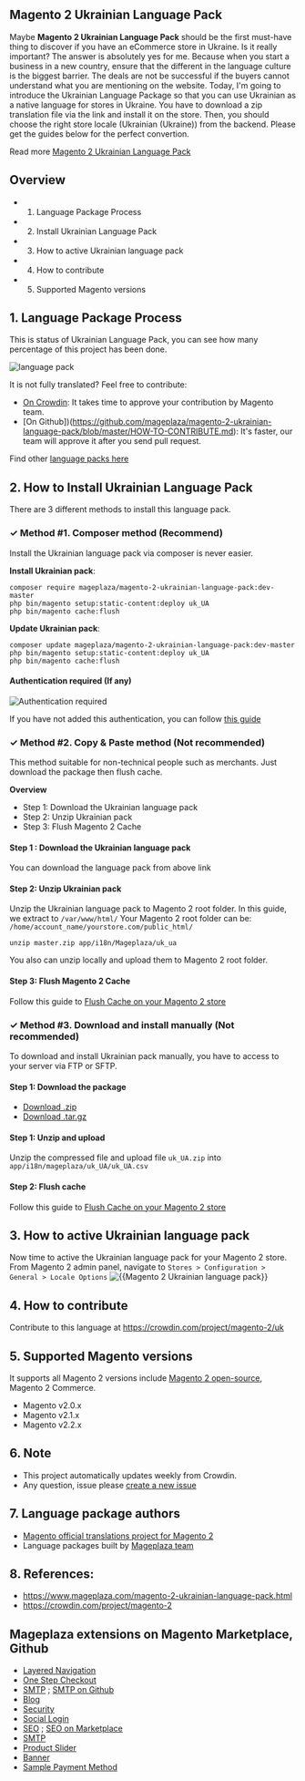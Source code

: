## Magento 2 Ukrainian Language Pack

Maybe **Magento 2 Ukrainian Language Pack** should be the first must-have thing to discover if you have an eCommerce store in Ukraine. Is it really important? The answer is absolutely yes for me. Because when you start a business in a new country, ensure that the different in the language culture is the biggest barrier. The deals are not be successful if the buyers cannot understand what you are mentioning on the website. Today, I'm going to introduce the Ukrainian Language Package so that you can use Ukrainian as a native language for stores in Ukraine. You have to download a zip translation file via the link and install it on the store. Then, you should choose the right store locale (Ukrainian (Ukraine)) from the backend. Please get the guides below for the perfect convertion.

Read more [Magento 2 Ukrainian Language Pack](https://www.mageplaza.com/magento-2-ukrainian-language-pack.html)


## Overview

- 1. Language Package Process
- 2. Install Ukrainian Language Pack
- 3. How to active Ukrainian language pack
- 4. How to contribute
- 5. Supported Magento versions

## 1. Language Package Process

This is status of Ukrainian Language Pack, you can see how many percentage of this project has been done.

![language pack](http://progressed.io/bar/31?title=translated)

It is not fully translated? Feel free to contribute:
- [On Crowdin](https://crowdin.com/project/magento-2): It takes time to approve your contribution by Magento team.
- [On Github])(https://github.com/mageplaza/magento-2-ukrainian-language-pack/blob/master/HOW-TO-CONTRIBUTE.md): It's faster, our team will approve it after you send pull request.


Find other [language packs here](https://www.mageplaza.com/kb/magento-2-language-pack/)

## 2. How to Install Ukrainian Language Pack

There are 3 different methods to install this language pack.

### ✓ Method #1. Composer method (Recommend)
Install the Ukrainian language pack via composer is never easier.

**Install Ukrainian pack**:

```
composer require mageplaza/magento-2-ukrainian-language-pack:dev-master
php bin/magento setup:static-content:deploy uk_UA
php bin/magento cache:flush

```


**Update  Ukrainian pack**:

```
composer update mageplaza/magento-2-ukrainian-language-pack:dev-master
php bin/magento setup:static-content:deploy uk_UA
php bin/magento cache:flush

```

#### Authentication required (If any)

![Authentication required](https://cdn.mageplaza.com/media/general/dmryiPk.png)

If you have not added this authentication, you can follow [this guide](http://devdocs.magento.com/guides/v2.0/install-gde/prereq/connect-auth.html)


### ✓ Method #2. Copy & Paste method (Not recommended)

This method suitable for non-technical people such as merchants. Just download the package then flush cache.

**Overview**

- Step 1: Download the Ukrainian language pack
- Step 2: Unzip Ukrainian pack
- Step 3: Flush Magento 2 Cache

#### Step 1 : Download the Ukrainian language pack

You can download the language pack from above link

#### Step 2: Unzip Ukrainian pack

Unzip the Ukrainian language pack to Magento 2 root folder. In this guide, we extract to `/var/www/html/`
Your Magento 2 root folder can be: `/home/account_name/yourstore.com/public_html/`

```
unzip master.zip app/i18n/Mageplaza/uk_ua
```

You also can unzip locally and upload them to Magento 2 root folder.

#### Step 3: Flush Magento 2 Cache

Follow this guide to [Flush Cache on your Magento 2 store](https://www.mageplaza.com/kb/how-flush-enable-disable-cache.html)


### ✓ Method #3. Download and install manually (Not recommended)

To download and install Ukrainian pack manually, you have to access to your server via FTP or SFTP.

#### Step 1: Download the package

- [Download .zip](https://github.com/mageplaza/magento-2-ukrainian-language-pack/archive/master.zip)
- [Download .tar.gz](https://github.com/mageplaza/magento-2-ukrainian-language-pack/tarball/master)

#### Step 1: Unzip and upload

Unzip the compressed file and upload file `uk_UA.zip` into `app/i18n/mageplaza/uk_UA/uk_UA.csv`

#### Step 2: Flush cache

Follow this guide to [Flush Cache on your Magento 2 store](https://www.mageplaza.com/kb/how-flush-enable-disable-cache.html)


## 3. How to active Ukrainian language pack

Now time to active the Ukrainian language pack for your Magento 2 store. From Magento 2 admin panel, navigate to `Stores > Configuration > General > Locale Options`
![{{Magento 2 Ukrainian language pack}}](https://cdn.mageplaza.com/media/general/aPSUA0l.png)


## 4. How to contribute

Contribute to this language at https://crowdin.com/project/magento-2/uk

## 5. Supported Magento versions

It supports all Magento 2 versions include [Magento 2 open-source](https://www.mageplaza.com/download-magento/), Magento 2 Commerce.


- Magento v2.0.x
- Magento v2.1.x
- Magento v2.2.x



## 6. Note

- This project automatically updates weekly from Crowdin.
- Any question, issue please [create a new issue](https://github.com/mageplaza/magento-2-ukrainian-language-pack/issues/new)

## 7. Language package authors

- [Magento official translations project for Magento 2](https://crowdin.com/project/magento-2)
- Language packages built by [Mageplaza team](https://www.mageplaza.com/)


## 8. References:

- https://www.mageplaza.com/magento-2-ukrainian-language-pack.html
- https://crowdin.com/project/magento-2




## Mageplaza extensions on Magento Marketplace, Github


- [Layered Navigation](https://marketplace.magento.com/mageplaza-layered-navigation-m2.html)
- [One Step Checkout](https://marketplace.magento.com/mageplaza-magento-2-one-step-checkout-extension.html)
- [SMTP](https://marketplace.magento.com/mageplaza-module-smtp.html) ; [SMTP on Github](https://github.com/mageplaza/magento-2-smtp)
- [Blog](https://github.com/mageplaza/magento-2-blog)
- [Security](https://marketplace.magento.com/mageplaza-module-security.html)
- [Social Login](https://github.com/mageplaza/magento-2-social-login)
- [SEO](https://github.com/mageplaza/magento-2-seo) ; [SEO on Marketplace](https://marketplace.magento.com/mageplaza-magento-2-seo-extension.html)
- [SMTP](https://github.com/mageplaza/magento-2-smtp)
- [Product Slider](https://github.com/mageplaza/magento-2-product-slider)
- [Banner](https://github.com/mageplaza/magento-2-banner-slider)
- [Sample Payment Method](https://github.com/mageplaza/magento-2-sample-payment-method)



